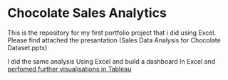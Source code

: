 # Chocolate Sales Analytics
This is the repository for my first portfolio project that i did using Excel.
Please find attached the presantation (Sales Data Analysis for Chocolate Dataset.pptx)

I did the same analysis Using Excel and build a dashboard In Excel and [perfomed further visualisations  in Tableau](https://public.tableau.com/app/profile/clayton1773/viz/SalesDataAnalysis_16643711511350/SalesDataAnalysis?publish=yes)




